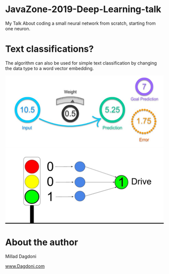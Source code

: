 # JavaZone-2019-Deep-Learning-talk
My Talk About coding a small neural network from scratch, starting from one neuron.

# Text classifications?
The algorithm can also be used for simple text classification by changing the data type to a word vector embedding.

![alt text](weights.jpg) 
![alt text](lights.jpg)

# About the author
Millad Dagdoni

www.Dagdoni.com
